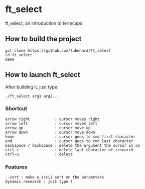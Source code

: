 # ft_select
ft_select, an introduction to termcaps

## How to build the project
```
git clone https://github.com/lubenard/ft_select
cd ft_select
make
```

## How to launch ft_select
After building it, just type:
```
./ft_select arg1 arg2...
```

### <a name="Shortcut">Shortcut</a>
```
arrow right           : cursor moves right
arrow left            : cursor moves left
arrow up              : cursor move up
arrow down            : cursor move down
home                  : cursor goes to cmd first character
end                   : cursor goes to cmd last character
backspace / backspace : delete the argument the cursor is on
ctrl-r                : delete last character of research
ctrl-u                : delete 
```

### Features
```
--sort : make a ascii sort on the parameters
dynamic research : just type !
```
